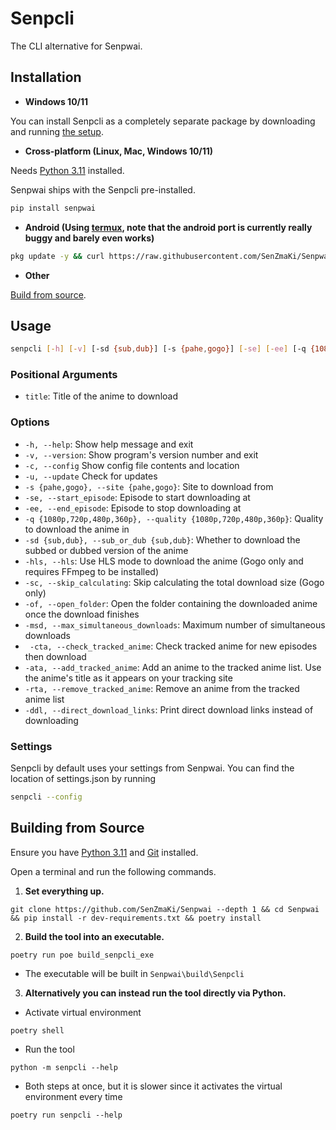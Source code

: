# Senpcli

The CLI alternative for Senpwai.

## Installation

-   **Windows 10/11**

You can install Senpcli as a completely separate package by downloading and running [the setup](https://github.com/SenZmaKi/Senpwai/releases/latest/download/Senpcli-setup.exe).

-   **Cross-platform (Linux, Mac, Windows 10/11)**

Needs [Python 3.11](https://www.python.org/downloads/release/python-3111) installed.

Senpwai ships with the Senpcli pre-installed.

```bash
pip install senpwai
```

-   **Android (Using [termux](https://github.com/termux/termux-app), note that the android port is currently really buggy and barely even works)**

```sh
pkg update -y && curl https://raw.githubusercontent.com/SenZmaKi/Senpwai/master/termux/install.sh | bash
```

-   **Other**

[Build from source](#building-from-source).

## Usage

```bash
senpcli [-h] [-v] [-sd {sub,dub}] [-s {pahe,gogo}] [-se] [-ee] [-q {1080p,720p,480p,360p}] [-hls] [-sc] [-msd] [-of] [-cta] [-ata] [-rta] [-ddl] title
```

### Positional Arguments

-   `title`: Title of the anime to download

### Options

-   `-h, --help`: Show help message and exit
-   `-v, --version`: Show program's version number and exit
-   `-c, --config` Show config file contents and location
-   `-u, --update` Check for updates
-   `-s {pahe,gogo}, --site {pahe,gogo}`: Site to download from
-   `-se, --start_episode`: Episode to start downloading at
-   `-ee, --end_episode`: Episode to stop downloading at
-   `-q {1080p,720p,480p,360p}, --quality {1080p,720p,480p,360p}`: Quality to download the anime in
-   `-sd {sub,dub}, --sub_or_dub {sub,dub}`: Whether to download the subbed or dubbed version of the anime
-   `-hls, --hls`: Use HLS mode to download the anime (Gogo only and requires FFmpeg to be installed)
-   `-sc, --skip_calculating`: Skip calculating the total download size (Gogo only)
-   `-of, --open_folder`: Open the folder containing the downloaded anime once the download finishes
-   `-msd, --max_simultaneous_downloads`: Maximum number of simultaneous downloads
-   ` -cta, --check_tracked_anime`: Check tracked anime for new episodes then download
-   `-ata, --add_tracked_anime`: Add an anime to the tracked anime list. Use the anime's title as it appears on your tracking site
-   `-rta, --remove_tracked_anime`: Remove an anime from the tracked anime list
-   `-ddl, --direct_download_links`: Print direct download links instead of downloading

### Settings

Senpcli by default uses your settings from Senpwai. You can find the location of settings.json by running

```sh
senpcli --config
```

## Building from Source

Ensure you have [Python 3.11](https://www.python.org/downloads/release/python-3111) and [Git](https://github.com/git-guides/install-git) installed.

Open a terminal and run the following commands.

1. **Set everything up.**

```
git clone https://github.com/SenZmaKi/Senpwai --depth 1 && cd Senpwai && pip install -r dev-requirements.txt && poetry install
```

2. **Build the tool into an executable.**

```
poetry run poe build_senpcli_exe
```

-   The executable will be built in `Senpwai\build\Senpcli`

3. **Alternatively you can instead run the tool directly via Python.**

-   Activate virtual environment

```
poetry shell
```

-   Run the tool

```
python -m senpcli --help
```

-   Both steps at once, but it is slower since it activates the virtual environment every time

```
poetry run senpcli --help
```
